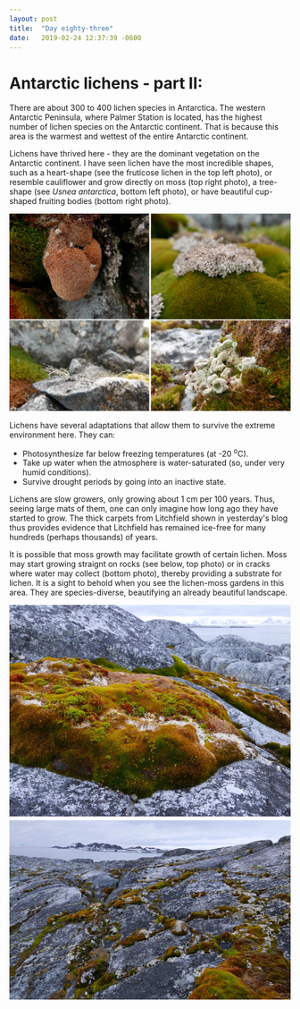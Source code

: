 ```yaml
---
layout: post
title:  "Day eighty-three"
date:   2019-02-24 12:37:39 -0600
---
```

# Antarctic lichens - part II:   
There are about 300 to 400 lichen species in Antarctica. The western Antarctic Peninsula, where Palmer Station is located, has the highest number of lichen species on the Antarctic continent. That is because this area is the warmest and wettest of the entire Antarctic continent. 

Lichens have thrived here - they are the dominant vegetation on the Antarctic continent. I have seen lichen have the most incredible shapes, such as a heart-shape (see the fruticose lichen in the top left photo), or resemble cauliflower and grow directly on moss (top right photo), a tree-shape (see *Usnea antarctica*, bottom left photo), or have beautiful cup-shaped fruiting bodies (bottom right photo).

![Lichen shapes](/assets/blog_photos/190224/Lichen_mostly_fruticose.jpg)

Lichens have several adaptations that allow them to survive the extreme environment here. They can:
* Photosynthesize far below freezing temperatures (at -20 <sup>o</sup>C).
* Take up water when the atmosphere is water-saturated (so, under very humid conditions).
* Survive drought periods by going into an inactive state.

Lichens are slow growers, only growing about 1 cm per 100 years. Thus, seeing large mats of them, one can only imagine how long ago they have started to grow. The thick carpets from Litchfield shown in yesterday's blog thus provides evidence that Litchfield has remained ice-free for many hundreds (perhaps thousands) of years. 

It is possible that moss growth may facilitate growth of certain lichen. Moss may start growing straignt on rocks (see below, top photo) or in cracks where water may collect (bottom photo), thereby providing a substrate for lichen. It is a sight to behold when you see the lichen-moss gardens in this area. They are species-diverse, beautifying an already beautiful landscape. 

![Lichen on rock and in cracks](/assets/blog_photos/190224/Lichen-Moss_Rock_Bonaparte.jpg)
